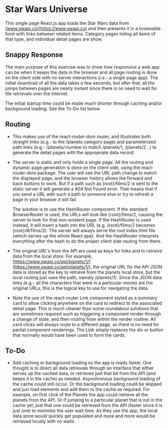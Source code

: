 # Star Wars Universe

This single page React.js app loads the Star Wars data from [www.swapi.co](https://www.swapi.co) and then presents it in a browsable form with links between related items.  Category pages listing all items of that type, and individual detail pages are show.

## Snappy Response

The main purpose of this exercise was to show how responsive a web app can be when it keeps the data in the browser and all page routing is done on the client side with no server interactions (i.e.- a single page app).  The initial download of all the data takes a few seconds, but after that, all the jumps between pages are nearly instant since there is no need to wait for file retrievals over the Internet.

The initial startup time could be made much shorter through caching and/or background loading.  See the To-Do list below.

## Routing

- This makes use of the react-router-dom router, and illustrates both straight links (e.g.- to the /planets category page) and parameterized path links (e.g.- /planets/:number to match /planets/1, /planets/2...) to generate the detail pages with the appropriate data record.

- The server is static and only holds a single page.  All the routing and dynamic page generation is done on the client side, using the react-router-dom package.  The user will see the URL path change to match the displayed page, and the browser history allows the forward and back buttons to work.  But if a path such as {root}/films/2 is sent to the static server it will generate a 404 Not Found error.  That means that if you send a URL with such a path to someone else or try to refresh a page in your browser it will fail.

  The solution is to use the HashRouter component.  If the standard BrowserRouter is used, the URLs will look like {root}/films/2, causing the server to look for that non-existent page.  If the HashRouter is used instead, it will insert a hash into the URL (e.g. {root}/films/2 becomes {root}/#/films/2).  The server will always serve the root index.html file (which serves up the whole React app).  And the HashRouter interprets everything after the hash to do the proper client side routing from there.

- The original URL's from the API are used as keys for links and to retrieve data from the local store.  For example, [https://www.swapi.co/api/planets/1/](https://www.swapi.co/api/planets/1/), the original URL for the API JSON data is stored as the key to retrieve from the planets local store, but the local routing just uses the path, namely /planets/1/.  Since the JSON data links (e.g.- all the characters that were in a particular movie) are the original URLs, this is the logical key to use for navigating the data.

- Note the use of the react-router Link component styled as a summary card to allow clicking anywhere on the card to redirect to the associated detail page.  This is much cleaner than some roundabout solutions that are sometimes required such as triggering a component render through a change of state, and then routing from within the render routine.  All card clicks will always route to a different page, so there is no need for partial component renderings.  The Link simply replaces the div or button that normally would have been used to form the cards.

## To-Do

- Add caching or background loading so the app is ready faster.  One thought is to direct all data retrievals through an interface that either serves up the cached data, or retrieves just that bit from the API (and keeps it in the cache) as needed.  Asynchronous background loading of the cache could still occur.  Or the background loading could be skipped and just load elements and add them to the cache as required.  For example, on first click of the Planets the app could retrieve all the planets from the API.  Or if jumping to a particular planet that is not in the cache yet, just that one could be retrieved from the API (faster since it is just one) to minimize the user wait time.  As they use the app, the local data store would quickly get populated and more and more would be retrieved locally with no waits.